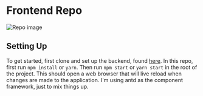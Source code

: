 # Frontend Repo

![Repo image](https://github.com/zacharyfmarion/sonarqube-web-frontend/raw/master/src/assets/Browser.png "Repo Image")

## Setting Up

To get started, first clone and set up the backend, found [here](https://github.com/wellxchen/SonarQube-Web-Backend). In this repo, first run `npm install` or `yarn`. Then run `npm start` or `yarn start` in the root of the project. This should open a web browser that will live reload when changes are made to the application. I'm using antd as the component framework, just to mix things up.